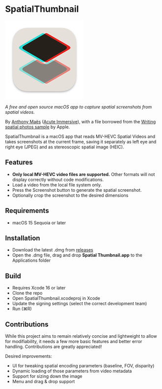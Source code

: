 # SpatialThumbnail
![SpatialThumbnail icon, representing two layers with a red/blue anaglyphic effect](SpatialThumbnail/Assets.xcassets/AppIcon.appiconset/Icon-macOS-256x256@1x.png)

_A free and open source macOS app to capture spatial screenshots from spatial videos._

By [Anthony Maës](https://www.linkedin.com/in/portemantho/) ([Acute Immersive](https://acuteimmersive.com/)), with a file borrowed from the [Writing spatial photos sample](https://developer.apple.com/documentation/imageio/writing-spatial-photos) by Apple. 

SpatialThumbnail is a macOS app that reads MV-HEVC Spatial Videos and takes screenshots at the current frame, saving it separately as left eye and right eye (JPEG) and as stereoscopic spatial image (HEIC).

## Features
* **Only local MV-HEVC video files are supported.** Other formats will not display correctly without code modifications.
* Load a video from the local file system only.
* Press the Screenshot button to generate the spatial screenshot.
* Optionally crop the screenshot to the desired dimensions

## Requirements
* macOS 15 Sequoia or later

## Installation
- Download the latest .dmg from [releases](https://github.com/acuteimmersive/spatialthumbnail/releases)
- Open the .dmg file, drag and drop **Spatial Thumbnail.app** to the Applications folder

## Build
- Requires Xcode 16 or later
- Clone the repo
- Open SpatialThumbnail.xcodeproj in Xcode
- Update the signing settings (select the correct development team)
- Run (⌘R)

## Contributions
While this project aims to remain relatively concise and lightweight to allow for modifiability, it needs a few more basic features and better error handling. Contributions are greatly appreciated!

Desired improvements:
- UI for tweaking spatial encoding parameters (baseline, FOV, disparity)
- Dynamic loading of those parameters from video metadata
- Support for sizing down the image
- Menu and drag & drop support
